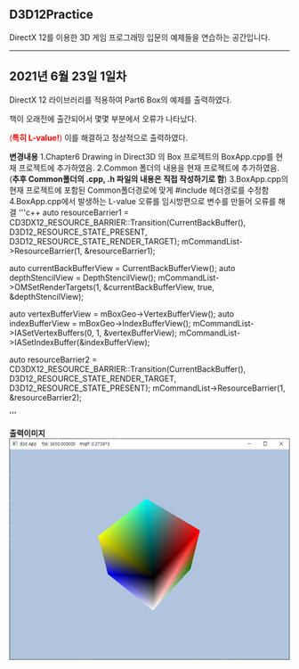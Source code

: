 ## D3D12Practice
DirectX 12를 이용한 3D 게임 프로그래밍 입문의 예제들을 연습하는 공간입니다.

--------------------------------------------------------------------------------
## 2021년 6월 23일 1일차 

DirectX 12 라이브러리를 적용하여 Part6 Box의 예제를 출력하였다. 

책이 오래전에 출간되어서 몇몇 부분에서 오류가 나타났다. 

<span style="color:red">(**특히 L-value!**)</span> 이를 해결하고 정상적으로 출력하였다. 

**변경내용** 
1.Chapter6 Drawing in Direct3D 의 Box 프로젝트의 BoxApp.cpp를 현재 프로젝트에 추가하였음. 
2.Common 폴더의 내용을 현재 프로젝트에 추가하였음. (**추후 Common폴더의 .cpp, .h 파일의 내용은 직접 작성하기로 함**) 
3.BoxApp.cpp의 현재 프로젝트에 포함된 Common폴더경로에 맞게 #include 헤더경로를 수정함
4.BoxApp.cpp에서 발생하는 L-value 오류를 임시방편으로 변수를 만들어 오류를 해결 
'''c++ 
 auto resourceBarrier1 = CD3DX12_RESOURCE_BARRIER::Transition(CurrentBackBuffer(), 
        D3D12_RESOURCE_STATE_PRESENT, D3D12_RESOURCE_STATE_RENDER_TARGET); 
	mCommandList->ResourceBarrier(1, &resourceBarrier1); 
  
  auto currentBackBufferView = CurrentBackBufferView(); 
    auto depthStencilView = DepthStencilView(); 
	mCommandList->OMSetRenderTargets(1, &currentBackBufferView, true, &depthStencilView); 
  
   auto vertexBufferView = mBoxGeo->VertexBufferView(); 
    auto indexBufferView = mBoxGeo->IndexBufferView(); 
	mCommandList->IASetVertexBuffers(0, 1, &vertexBufferView); 
	mCommandList->IASetIndexBuffer(&indexBufferView); 

   auto resourceBarrier2 = CD3DX12_RESOURCE_BARRIER::Transition(CurrentBackBuffer(), 
        D3D12_RESOURCE_STATE_RENDER_TARGET, D3D12_RESOURCE_STATE_PRESENT); 
	mCommandList->ResourceBarrier(1, &resourceBarrier2); 
  
''' 

**출력이미지** 
<img src="OutputImage/directx12_2021_6_23_output1.PNG"> 

